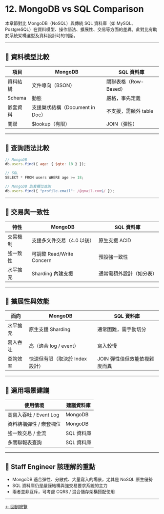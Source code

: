 # 12. MongoDB vs SQL Comparison

本章節對比 MongoDB（NoSQL）與傳統 SQL 資料庫（如 MySQL、PostgreSQL）在資料模型、操作語法、擴展性、交易等方面的差異。此對比有助於系統架構選型及資料設計時的判斷。

---

## 🧱 資料模型比較

| 項目             | MongoDB                         | SQL 資料庫                      |
|------------------|----------------------------------|---------------------------------|
| 資料結構         | 文件導向（BSON）                 | 關聯表格（Row-Based）           |
| Schema            | 動態                            | 嚴格，事先定義                  |
| 嵌套資料         | 支援巢狀結構（Document in Doc）   | 不支援，需額外 table            |
| 關聯             | $lookup（有限）                 | JOIN（彈性）                    |

---

## 💬 查詢語法比較

```js
// MongoDB
db.users.find({ age: { $gte: 18 } });

// SQL
SELECT * FROM users WHERE age >= 18;
```

```js
// MongoDB 嵌套欄位查詢
db.users.find({ "profile.email": /@gmail.com$/ });
```

---

## 🔁 交易與一致性

| 特性             | MongoDB                             | SQL 資料庫                      |
|------------------|--------------------------------------|---------------------------------|
| 交易機制         | 支援多文件交易（4.0 以後）           | 原生支援 ACID                  |
| 強一致性         | 可調整 Read/Write Concern             | 預設強一致性                   |
| 水平擴充         | Sharding 內建支援                    | 通常需額外設計（如分表）       |

---

## 🚀 擴展性與效能

| 面向         | MongoDB                       | SQL 資料庫                  |
|--------------|-------------------------------|-----------------------------|
| 水平擴充     | 原生支援 Sharding              | 通常困難，需手動切分        |
| 寫入吞吐     | 高（適合 log / event）         | 寫入較慢                   |
| 查詢效率     | 快速但有限（取決於 Index 設計）| JOIN 彈性佳但效能依複雜度而異 |

---

## 📌 適用場景建議

| 使用情境               | 建議資料庫       |
|------------------------|------------------|
| 高寫入吞吐 / Event Log | MongoDB          |
| 資料結構彈性 / 嵌套欄位 | MongoDB          |
| 強一致交易 / 金流      | SQL 資料庫        |
| 多關聯報表查詢         | SQL 資料庫        |

---

## 🧠 Staff Engineer 該理解的重點

- MongoDB 適合彈性、分散式、大量寫入的場景，尤其是 NoSQL 原生優勢
- SQL 資料庫仍是嚴謹結構與強交易要求系統的主力
- 兩者並非互斥，可考慮 CQRS / 混合儲存架構搭配使用

---

[← 回到總覽](../Mongo_Summary.md)
